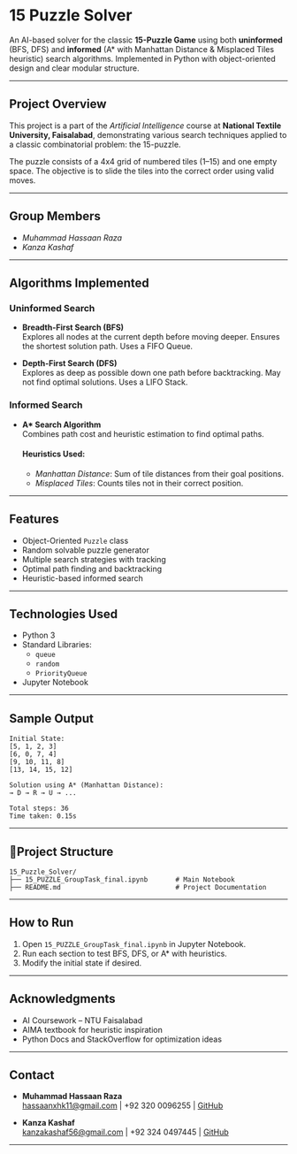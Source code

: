 # 15 Puzzle Solver

An AI-based solver for the classic **15-Puzzle Game** using both **uninformed** (BFS, DFS) and **informed** (A* with Manhattan Distance & Misplaced Tiles heuristic) search algorithms. Implemented in Python with object-oriented design and clear modular structure.

---

## Project Overview

This project is a part of the *Artificial Intelligence* course at **National Textile University, Faisalabad**, demonstrating various search techniques applied to a classic combinatorial problem: the 15-puzzle.

The puzzle consists of a 4x4 grid of numbered tiles (1–15) and one empty space. The objective is to slide the tiles into the correct order using valid moves.

---

## Group Members

- *Muhammad Hassaan Raza*  
- *Kanza Kashaf*

---

## Algorithms Implemented

### Uninformed Search

- **Breadth-First Search (BFS)**  
  Explores all nodes at the current depth before moving deeper. Ensures the shortest solution path. Uses a FIFO Queue.

- **Depth-First Search (DFS)**  
  Explores as deep as possible down one path before backtracking. May not find optimal solutions. Uses a LIFO Stack.

### Informed Search

- **A\* Search Algorithm**  
  Combines path cost and heuristic estimation to find optimal paths.

  #### Heuristics Used:
  - *Manhattan Distance*: Sum of tile distances from their goal positions.
  - *Misplaced Tiles*: Counts tiles not in their correct position.

---

## Features

- Object-Oriented `Puzzle` class
- Random solvable puzzle generator
- Multiple search strategies with tracking
- Optimal path finding and backtracking
- Heuristic-based informed search

---

## Technologies Used

- Python 3
- Standard Libraries:
  - `queue`
  - `random`
  - `PriorityQueue`
- Jupyter Notebook

---

## Sample Output

```
Initial State:
[5, 1, 2, 3]
[6, 0, 7, 4]
[9, 10, 11, 8]
[13, 14, 15, 12]

Solution using A* (Manhattan Distance):
→ D → R → U → ...

Total steps: 36
Time taken: 0.15s
```

---

## 📂Project Structure

```
15_Puzzle_Solver/
├── 15_PUZZLE_GroupTask_final.ipynb       # Main Notebook
├── README.md                             # Project Documentation
```

---

## How to Run

1. Open `15_PUZZLE_GroupTask_final.ipynb` in Jupyter Notebook.
2. Run each section to test BFS, DFS, or A* with heuristics.
3. Modify the initial state if desired.

---

## Acknowledgments

- AI Coursework – NTU Faisalabad  
- AIMA textbook for heuristic inspiration  
- Python Docs and StackOverflow for optimization ideas

---

## Contact

- **Muhammad Hassaan Raza**  
  hassaanxhk11@gmail.com | +92 320 0096255 | [GitHub](https://github.com/HassaanRazaX)

- **Kanza Kashaf**  
  kanzakashaf56@gmail.com | +92 324 0497445 | [GitHub](https://github.com/KanzaKashaf)

---
